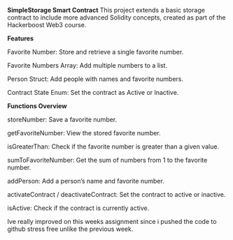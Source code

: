
**SimpleStorage Smart Contract**
This project extends a basic storage contract to include more advanced Solidity concepts, created as part of the Hackerboost Web3 course.

**Features**

Favorite Number: Store and retrieve a single favorite number.

Favorite Numbers Array: Add multiple numbers to a list.

Person Struct: Add people with names and favorite numbers.

Contract State Enum: Set the contract as Active or Inactive.

**Functions Overview**

storeNumber: Save a favorite number.

getFavoriteNumber: View the stored favorite number.

isGreaterThan: Check if the favorite number is greater than a given value.

sumToFavoriteNumber: Get the sum of numbers from 1 to the favorite number.

addPerson: Add a person’s name and favorite number.

activateContract / deactivateContract: Set the contract to active or inactive.

isActive: Check if the contract is currently active.

Ive really improved on this weeks assignment since i pushed the code to github stress free unlike the previous week. 

